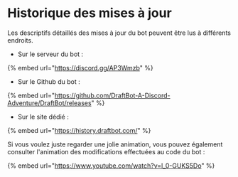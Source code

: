 # Historique des mises à jour

Les descriptifs détaillés des mises à jour du bot peuvent être lus à différents endroits.

* Sur le serveur du bot :

{% embed url="https://discord.gg/AP3Wmzb" %}

* Sur le Github du bot :

{% embed url="https://github.com/DraftBot-A-Discord-Adventure/DraftBot/releases" %}

* Sur le site dédié :

{% embed url="https://history.draftbot.com/" %}

Si vous voulez juste regarder une jolie animation, vous pouvez également consulter l'animation des modifications effectuées au code du bot :

{% embed url="https://www.youtube.com/watch?v=l_0-GUKS5Do" %}
